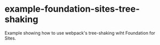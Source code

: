 # example-foundation-sites-tree-shaking
Example showing how to use webpack's tree-shaking wiht Foundation for Sites.

